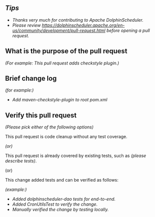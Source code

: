 ## *Tips*
- *Thanks very much for contributing to Apache DolphinScheduler.*
- *Please review https://dolphinscheduler.apache.org/en-us/community/development/pull-request.html before opening a pull request.*

## What is the purpose of the pull request

*(For example: This pull request adds checkstyle plugin.)*

## Brief change log

*(for example:)*
  - *Add maven-checkstyle-plugin to root pom.xml*

## Verify this pull request

*(Please pick either of the following options)*

This pull request is code cleanup without any test coverage.

*(or)*

This pull request is already covered by existing tests, such as *(please describe tests)*.

(or)

This change added tests and can be verified as follows:

*(example:)*

  - *Added dolphinscheduler-dao tests for end-to-end.*
  - *Added CronUtilsTest to verify the change.*
  - *Manually verified the change by testing locally.*
